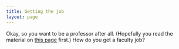 ```yaml
---
title: Getting the job
layout: page
---
```


Okay, so you want to be a professor after all. (Hopefully you read the material on [this page](beaprof) first.)
How do you get a faculty job?
